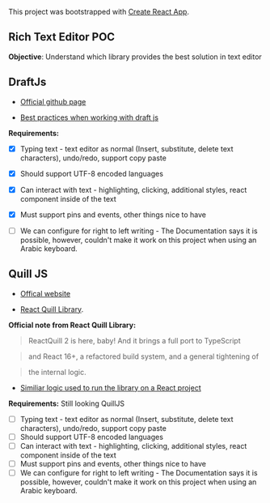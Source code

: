 This project was bootstrapped with [Create React App](https://github.com/facebook/create-react-app).


## Rich Text Editor POC

  

**Objective**: Understand which library provides the best solution in text editor

  
  

## DraftJs

  

-  [Official github page](https://github.com/facebook/draft-js)

-  [Best practices when working with draft js](https://reactrocket.com/post/draft-js-best-practices/)


**Requirements:** 

 - [x] Typing text - text editor as normal (Insert, substitute, delete text characters), undo/redo, support copy paste
 - [x] Should support UTF-8 encoded languages
 - [x] Can interact with text - highlighting, clicking, additional styles, react component inside of the text
 - [x] Must support pins and events, other things nice to have
 - [ ] We can configure for right to left writing - The Documentation says it is possible, however, couldn't make it work on this project when using an Arabic keyboard.
  

## Quill JS

  

-  [Offical website](https://quilljs.com/)

-  [React Quill Library](https://github.com/zenoamaro/react-quill).


**Official note from React Quill Library:**

> ReactQuill 2 is here, baby! And it brings a full port to TypeScript

> and React 16+, a refactored build system, and a general tightening of

> the internal logic.

-  [Similiar logic used to run the library on a React project](https://github.com/zenoamaro/react-quill/blob/master/src/index.tsx)
 
**Requirements:** Still looking QuillJS

 - [ ] Typing text - text editor as normal (Insert, substitute, delete text characters), undo/redo, support copy paste
 - [ ] Should support UTF-8 encoded languages
 - [ ] Can interact with text - highlighting, clicking, additional styles, react component inside of the text
 - [ ] Must support pins and events, other things nice to have
 - [ ] We can configure for right to left writing - The Documentation says it is possible, however, couldn't make it work on this project when using an Arabic keyboard.